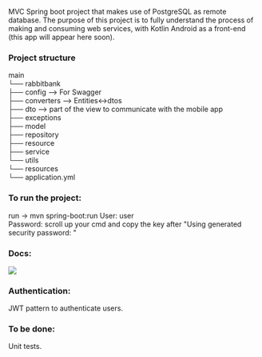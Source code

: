 
MVC Spring boot project that makes use of PostgreSQL as remote database.
The purpose of this project is to fully understand the process of making and consuming web services, with Kotlin Android as a front-end (this app will appear here soon).

<h3>Project structure</h3>        
main <br>
└── rabbitbank <br>
    ├── config --> For Swagger <br>
    ├── converters --> Entities<->dtos <br>
    ├── dto --> part of the view to communicate with the mobile app <br>
    ├── exceptions <br>
    ├── model <br>
    ├── repository <br>
    ├── resource <br>
    ├── service <br>
    └── utils <br>
└── resources <br>
    └── application.yml <br>
    
<h3>To run the project: </h3> 
run -> mvn spring-boot:run
User: user <br>
Password: scroll up your cmd and copy the key after "Using generated security password: "

<h3>Docs: </h3> 

![](https://user-images.githubusercontent.com/58961790/133006685-e38fb649-5377-47ac-ad6a-c76c0d0ec32b.png)

<h3>Authentication: </h3> 
JWT pattern to authenticate users.

<h3>To be done: </h3> 
Unit tests.
